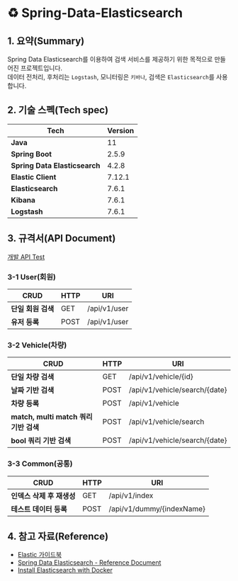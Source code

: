 # ♻ Spring-Data-Elasticsearch

## 1. 요약(Summary)

Spring Data Elasticsearch를 이용하여 검색 서비스를 제공하기 위한 목적으로 만들어진 프로젝트입니다.  
데이터 전처리, 후처리는 `Logstash`, 모니터링은 `키바나`, 검색은 `Elasticsearch`를 사용합니다.  

## 2. 기술 스펙(Tech spec)

| Tech                         | Version |
|------------------------------|---------|
| **Java**                     | 11      |
| **Spring Boot**              | 2.5.9   |
| **Spring Data Elasticsearch** | 4.2.8   |
| **Elastic Client**           | 7.12.1  |
| **Elasticsearch**            | 7.6.1   |
| **Kibana**                   | 7.6.1   |
| **Logstash**                 | 7.6.1   |

## 3. 규격서(API Document)

[개발 API Test](./doc/postman/spring_data_elasitcsearch.postman_collection.json)

### 3-1 User(회원)

| CRUD             |HTTP| URI                            |
|------------------|---|--------------------------------|
| **단일 회원 검색**     |GET| /api/v1/user                   | 
| **유저 등록**        |POST| /api/v1/user                   |

### 3-2 Vehicle(차량)

| CRUD                            |HTTP| URI                          |
|---------------------------------|---|------------------------------|
| **단일 차량 검색**                    |GET| /api/v1/vehicle/{id}         |
| **날짜 기반 검색**                    |POST| /api/v1/vehicle/search/{date} |
| **차량 등록**                       |POST| /api/v1/vehicle |
| **match, multi match 쿼리 기반 검색** |POST| /api/v1/vehicle/search |
| **bool 쿼리 기반 검색**               |POST| /api/v1/vehicle/search/{date} |

### 3-3 Common(공통)

| CRUD            |HTTP| URI               |
|-----------------|---|-------------------|
| **인덱스 삭제 후 재생성** |GET| /api/v1/index     | 
| **테스트 데이터 등록**  |POST| /api/v1/dummy/{indexName} |

## 4. 참고 자료(Reference)

- [Elastic 가이드북](https://app.gather.town/invite?token=R9SyULHNgX2gvZXaYhz9H6iNkqepPAzq)
- [Spring Data Elasticsearch - Reference Document](https://docs.spring.io/spring-data/elasticsearch/docs/current/reference/html/#preface.versions)
- [Install Elasticsearch with Docker](https://www.elastic.co/guide/en/elasticsearch/reference/current/docker.html)